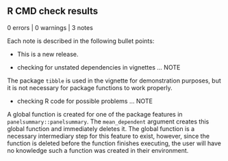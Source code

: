 ## R CMD check results

0 errors | 0 warnings | 3 notes

Each note is described in the following bullet points:

* This is a new release.

* checking for unstated dependencies in vignettes ... NOTE

The package `tibble` is used in the vignette for demonstration purposes, but it is not necessary for package functions to work properly.

* checking R code for possible problems ... NOTE

A global function is created for one of the package features in `panelsummary::panelsummary`. The `mean_dependent` argument creates this global function and immediately deletes it. The global function is a necessary intermediary step for this feature to exist, however, since the function is deleted before the function finishes executing, the user will have no knowledge such a function was created in their environment.
